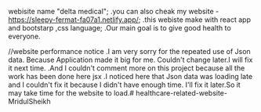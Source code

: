 webisite name  "delta medical";
.you can also cheak my website - https://sleepy-fermat-fa07a1.netlify.app/;
.this webiste make with react app and bootstarp ,css language;
.Our main goal is to give good health to everyone.

//website performance notice
.I am very sorry for the repeated use of Json data. Because Application made it big for me. Couldn't change later.I  will fix it next time.
.And I couldn't comment more on this project because all the work has been done here jsx 
.I noticed here that Json data was loading late and I couldn't fix it because I didn't have enough time. I'll fix it later.So it may take time for the website to load.#   h e a l t h c a r e - r e l a t e d - w e b s i t e - M r i d u l S h e i k h  
 